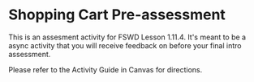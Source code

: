 # Shopping Cart Pre-assessment

This is an assesment activity for FSWD Lesson 1.11.4. It's meant to be a async activity that you will receive feedback on before your final intro assessment.

Please refer to the Activity Guide in Canvas for directions.
